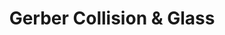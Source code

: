 ---
title: "Gerber Collision & Glass"
url: /lexington/gerber-collision-und-glass/
shop: Autowerkstatt
---